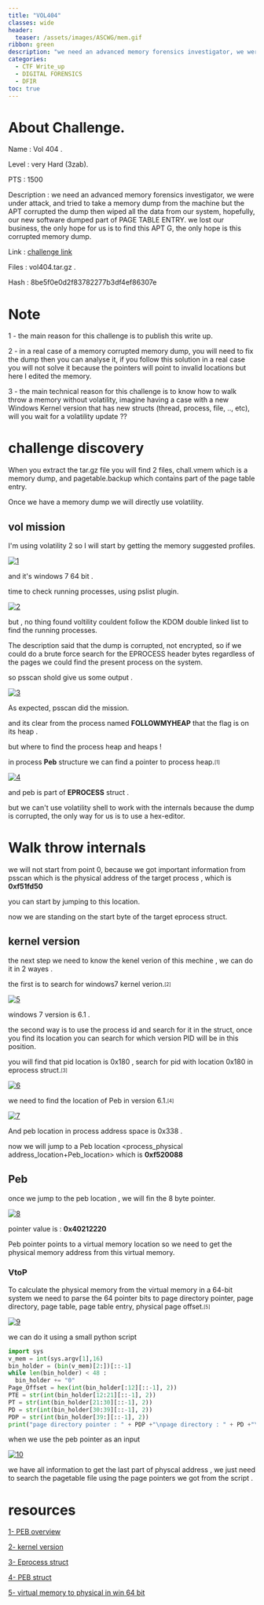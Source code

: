 ```yaml
---
title: "VOL404"
classes: wide
header:  
  teaser: /assets/images/ASCWG/mem.gif
ribbon: green
description: "we need an advanced memory forensics investigator, we were under attack, and tried to take a memory dump from the machine but the APT corrupted the dump then wiped all the data from our system, hopefully, our new software  dumped part of PAGE TABLE ENTRY. we lost our business, the only hope for us is to find this APT G, the only hope is this corrupted memory dump."
categories:
  - CTF Write_up
  - DIGITAL FORENSICS
  - DFIR 
toc: true
---
```


# About Challenge.

Name  : Vol 404 .

Level : very Hard (3zab).

PTS : 1500

Description : we need an advanced memory forensics investigator, we were under attack, and tried to take a memory dump from the machine but the APT corrupted the dump then wiped all the data from our system, hopefully, our new software  dumped part of PAGE TABLE ENTRY. we lost our business, the only hope for us is to find this APT G, the only hope is this corrupted memory dump. 

Link : [challenge link](https://mega.nz/file/9JkW2KgL#3SHkp4GaOzHsvyxRkvb2QoGka2rA8Xqap9ZpdJbHVDs) 

Files : vol404.tar.gz .

Hash : 8be5f0e0d2f83782277b3df4ef86307e 

# Note

1 - the main reason for this challenge is to publish this write up. 

2 - in a real case of a memory corrupted memory dump, you will need to fix the dump then you can analyse it, if you follow this solution in a real case you will not solve it because the pointers will point to invalid locations but here I edited the memory.

3 - the main technical reason for this challenge is to know how to walk throw a memory without volatility, imagine having a case with a new Windows Kernel version that has new structs (thread, process, file, .., etc), will you wait for a volatility update ?? 

# challenge discovery 
When you extract the tar.gz file you will find 2 files, chall.vmem which is a memory dump, and pagetable.backup which contains part of the page table entry.

Once we have a memory dump we will directly use volatility. 

## vol mission
I'm using volatility 2 so I will start by getting the memory suggested profiles.  

[![1](/assets/images/ASCWG/m1.png)](/assets/images/ASCWG/m1.png)

and it's windows 7 64 bit . 

time to check running processes, using pslist plugin. 

[![2](/assets/images/ASCWG/m2.png)](/assets/images/ASCWG/m2.png)

but , no thing found voltility couldent follow the KDOM double linked list to find the running processes.

The description said that the dump is corrupted, not encrypted, so if we could do a brute force search for the EPROCESS header bytes regardless of the pages we could find the present process on the system. 

so psscan shold give us some output . 

[![3](/assets/images/ASCWG/m3.png)](/assets/images/ASCWG/m3.png)

As expected, psscan did the mission. 

and its clear from the process named **FOLLOWMYHEAP** that the flag is on its heap . 

but where to find the process heap and heaps !

in process **Peb** structure  we can find a pointer to process heap.<sub><sup>[1]</sup></sub>

[![4](/assets/images/ASCWG/m4.png)](/assets/images/ASCWG/m4.png)

and peb is part of **EPROCESS** struct . 

but we can't use volatility shell to work with the internals because the dump is corrupted, the only way for us is to use a hex-editor. 

# Walk throw internals 

we will not start from point 0, because we got important information from psscan which is the physical address of the target process , which is **0xf51fd50** 

you can start by jumping to this location.

now we are standing on the start byte of the target eprocess struct.

##  kernel version 
the next step we need to know the kenel verion of this mechine , we can do it in 2 wayes .

the first is to search for windows7 kernel verion.<sub><sup>[2]</sup></sub>

[![5](/assets/images/ASCWG/m5.png)](/assets/images/ASCWG/m5.png)

windows 7 version  is 6.1 . 

the second way is to use the process id and search for it in the struct, once you find its location you can search for which version PID will be in this position. 

you will find that pid location is 0x180 , search for pid with location 0x180 in eprocess struct.<sub><sup>[3]</sup></sub>

[![6](/assets/images/ASCWG/m6.png)](/assets/images/ASCWG/m6.png)

we need to find the location of Peb in version 6.1.<sub><sup>[4]</sup></sub>

[![7](/assets/images/ASCWG/m7.png)](/assets/images/ASCWG/m7.png)

And peb location in process address space is 0x338 . 

now we will jump to a Peb location <process_physical address_location+Peb_location> which is **0xf520088** 

## Peb 

once we jump to the peb location , we will fin the 8 byte pointer.

[![8](/assets/images/ASCWG/m8.png)](/assets/images/ASCWG/m8.png)

pointer value is : **0x40212220**

Peb pointer points to a virtual memory location so we need to get the physical memory address from this virtual memory. 

### VtoP

To calculate the physical memory from the virtual memory in a 64-bit system we need to parse the 64 pointer bits to page directory pointer, page directory, page table, page table entry,  physical page offset.<sub><sup>[5]</sup></sub>

[![9](/assets/images/ASCWG/m9.png)](/assets/images/ASCWG/m9.png)

we can do it using a small python script 

```python
import sys
v_mem = int(sys.argv[1],16)
bin_holder = (bin(v_mem)[2:])[::-1]
while len(bin_holder) < 48 :
  bin_holder += "0" 
Page_Offset = hex(int(bin_holder[:12][::-1], 2))
PTE = str(int(bin_holder[12:21][::-1], 2))
PT = str(int(bin_holder[21:30][::-1], 2))
PD = str(int(bin_holder[30:39][::-1], 2))
PDP = str(int(bin_holder[39:][::-1], 2))
print("page directory pointer : " + PDP +"\npage directory : " + PD +"\npage table : " + PT + "\npage table entry : " + PTE + "\nphysical page of    fset : " + Page_Offset )
```
when we use the peb pointer as an input

[![10](/assets/images/ASCWG/m10.png)](/assets/images/ASCWG/m10.png)

we have all information to get the last part of physcal address , we just need to search the pagetable file using the page pointers we got from the script . 

# resources 

[1- PEB overview](https://www.nirsoft.net/kernel_struct/vista/PEB.html)

[2- kernel version](https://en.wikipedia.org/wiki/Comparison_of_Microsoft_Windows_versions)

[3- Eprocess struct](https://www.geoffchappell.com/studies/windows/km/ntoskrnl/inc/ntos/ps/eprocess/index.htm)

[4- PEB struct](https://www.geoffchappell.com/studies/windows/km/ntoskrnl/inc/api/pebteb/peb/index.htm) 

[5- virtual memory to physical in  win 64 bit](http://www.windowsscope.com/virtual-memory-and-address-translating-for-x64/) 
